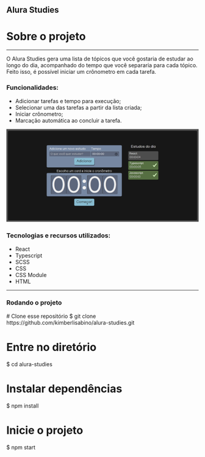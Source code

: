 ## Alura Studies

# Sobre o projeto
<hr>
<p>O Alura Studies gera uma lista de tópicos que você gostaria de estudar ao longo do dia, acompanhado do tempo que você separaria para cada tópico. Feito isso, é possível iniciar um crônometro em cada tarefa.</p>

<h3>Funcionalidades:</h3>
<ul>
    <li>Adicionar tarefas e tempo para execução;</li>
    <li>Selecionar uma das tarefas a partir da lista criada;</li>
    <li>Iniciar crônometro;</li>
    <li>Marcação automática ao concluir a tarefa.</li>
</ul>
<img src="./src/assets/img/printscreen.png">

<h3>Tecnologias e recursos utilizados:</h3>
<ul>
    <li>React</li>
    <li>Typescript</li>
    <li>SCSS</li>
    <li>CSS</li>
    <li>CSS Module</li>
    <li>HTML</li>
</ul>
<hr>
<h3>Rodando o projeto</h3>
# Clone esse repositório
$ git clone https://github.com/kimberlisabino/alura-studies.git

# Entre no diretório
$ cd alura-studies

# Instalar dependências
$ npm install

# Inicie o projeto
$ npm start
